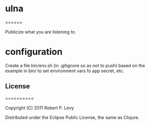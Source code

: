 # ulna
======

Publicize what you are listening to.

# configuration

Create a file bin/env.sh (in .gitignore so as not to push) based on
the example in bin/ to set environment vars fo app secret, etc.

## License
==========

Copyright (C) 2011 Robert P. Levy

Distributed under the Eclipse Public License, the same as Clojure.
